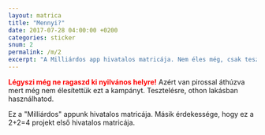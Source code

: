 ```yaml
---
layout: matrica
title: "Mennyi?"
date: 2017-07-28 04:00:00 +0200
categories: sticker
snum: 2
permalink: /m/2
excerpt: "A Milliárdos app hivatalos matricája. Nem éles még, csak teszt miatt van kint."
---
```

<span style="color:red">**Légyszi még ne ragaszd ki nyilvános helyre!**</span>
Azért van pirossal áthúzva mert még nem élesítettük ezt a kampányt. Tesztelésre,
othon lakásban használhatod.

Ez a "Milliárdos" appunk hivatalos matricája. Másik érdekessége, hogy ez a 2+2=4
projekt első hivatalos matricája.

